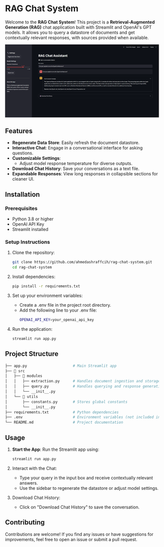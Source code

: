 # RAG Chat System

Welcome to the **RAG Chat System**! 
This project is a **Retrieval-Augmented Generation (RAG)** chat application built with Streamlit and OpenAI's GPT models. 
It allows you to query a datastore of documents and get contextually relevant responses, with sources provided when available.

![Screenshot](https://github.com/ahmedashraffcih/rag-chat-system/blob/main/assets/Screenshot%202024-12-05%20193013.png)

## Features

- **Regenerate Data Store**: Easily refresh the document datastore.
- **Interactive Chat**: Engage in a conversational interface for asking questions.
- **Customizable Settings**:
  - Adjust model response temperature for diverse outputs.
- **Download Chat History**: Save your conversations as a text file.
- **Expandable Responses**: View long responses in collapsible sections for cleaner UI.

## Installation

### Prerequisites
- Python 3.8 or higher
- OpenAI API Key
- Streamlit installed

### Setup Instructions
1. Clone the repository:
   ```bash
   git clone https://github.com/ahmedashraffcih/rag-chat-system.git
   cd rag-chat-system
   ```

2. Install dependencies:
    ```bash
    pip install -r requirements.txt
    ```

3. Set up your environment variables:
    - Create a .env file in the project root directory.
    - Add the following line to your .env file:
        ```bash
        OPENAI_API_KEY=your_openai_api_key
        ```

4. Run the application:
    ```bash
    streamlit run app.py
    ```

## Project Structure
```bash
├── app.py                     # Main Streamlit app
├── 📂 src
│   ├── 📂 modules
│   │   ├── extraction.py      # Handles document ingestion and storage
│   │   ├── query.py           # Handles querying and response generation
│   │   └── __init__.py
│   └── 📂 utils
│       ├── constants.py       # Stores global constants
│       └── __init__.py
├── requirements.txt           # Python dependencies
├── .env                       # Environment variables (not included in repo)
└── README.md                  # Project documentation
```

## Usage

1. **Start the App**: Run the Streamlit app using:
   ```bash
   streamlit run app.py
   ```

2. Interact with the Chat:

    - Type your query in the input box and receive contextually relevant answers.
    - Use the sidebar to regenerate the datastore or adjust model settings.

3. Download Chat History:
    - Click on "Download Chat History" to save the conversation.

## Contributing

Contributions are welcome! If you find any issues or have suggestions for improvements, feel free to open an issue or submit a pull request.